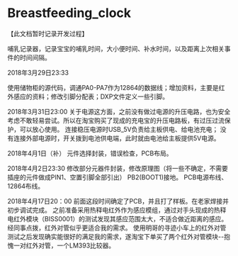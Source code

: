 # Breastfeeding_clock
【此文档暂时记录开发过程】

哺乳记录器，记录宝宝的哺乳时间，大小便时间、补水时间，以及距离上次相关事件的时间间隔。

2018年3月29日23:33

使用储物柜的源代码，调通PA0-PA7作为12864的数据线；增加资料，主要是红外感应的资料；修改引脚分配表；DXP文件定义一些引脚。

2018年3月31日23:00
关于电源这方面，之前没有做过电源的升压电路，也为安全考虑不敢轻易尝试。所以在淘宝购买了现成的充电宝的升压电路板，有过压过流保护，可以放心使用。
连接稳压电源时USB_5V负责给主板供电、给电池充电；
没有连接外部电源时，开关拨到电池供电端，此时就由电池给主板提供5V电源。
  
2018年4月1日（补）
元件选择封装，错误检查，PCB布局。

2018年4月2日23:30
修改部分元器件封装，修改原理图（将一些不确定，不需要插座的元件做成PIN1、空置引脚全部引出）
PB2(BOOT1)接地。
PCB电源布线、12864布线。

2018年4月17日20：00
前面这段时间确定了PCB，并且打了样板。在老家焊接并初步调试完成。
之前准备采用热释电红外作为感应模组，通过对手头现成的热释电红外模块（BISS0001）的测试发现其感应范围太大，不适合做近距离的感应。
经同事点拨，红外对管似乎更适合我的需求。
使用明哥的寻迹小车上的红外对管测试之后发现确实能很好的满足我的需求，遂淘宝下单买了两个红外对管模块--抱愧一对红外对管，一个LM393比较器。


 
